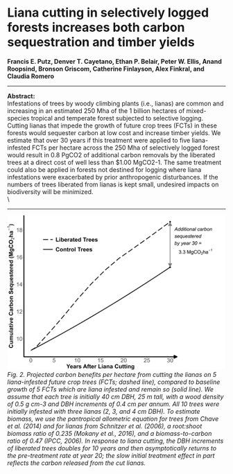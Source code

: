 # Liana cutting in selectively logged forests increases both carbon sequestration and timber yields
**Francis E. Putz, Denver T. Cayetano, Ethan P. Belair, Peter W. Ellis, Anand Roopsind, Bronson Griscom, Catherine Finlayson, Alex Finkral, and Claudia Romero**
***

**Abstract:**
\
Infestations of trees by woody climbing plants (i.e., lianas) are common and increasing in an estimated 250 Mha of the 1 billion hectares of mixed-species tropical and temperate forest subjected to selective logging. Cutting lianas that impede the growth of future crop trees (FCTs) in these forests would sequester carbon at low cost and increase timber yields. We estimate that over 30 years if this treatment were applied to five liana-infested FCTs per hectare across the 250 Mha of selectively logged forest would result in 0.8 PgCO2 of additional carbon removals by the liberated trees at a direct cost of well less than $1.00 MgCO2-1. The same treatment could also be applied in forests not destined for logging where liana infestations were exacerbated by prior anthropogenic disturbances. If the numbers of trees liberated from lianas is kept small, undesired impacts on biodiversity will be minimized. 
\
\
***
![plot schematic](sim_biomass_graph_fill_2023-03-22.png)
_Fig. 2. Projected carbon benefits per hectare from cutting the lianas on 5 liana-infested future crop trees (FCTs; dashed line), compared to baseline growth of 5 FCTs which are liana infested and remain so (solid line). We assume that each tree is initially 40 cm DBH, 25 m tall, with a wood density of 0.5 g cm-3 and DBH increments of 0.4 cm per annum. All 10 trees were initially infested with three lianas (2, 3, and 4 cm DBH). To estimate biomass, we use the pantropical allometric equation for trees from Chave et al. (2014) and for lianas from Schnitzer et al. (2006), a root:shoot biomass ratio of 0.235 (Mokany et al., 2016), and a biomass-to-carbon ratio of 0.47 (IPCC, 2006). In response to liana cutting, the DBH increments of liberated trees doubles for 10 years and then asymptotically returns to the pre-treatment rate at year 20; the slow initial treatment effect in part reflects the carbon released from the cut lianas._


